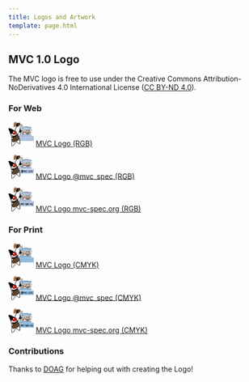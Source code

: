 ```yaml
---
title: Logos and Artwork
template: page.html
---
```


## MVC 1.0 Logo

The MVC logo is free to use under the Creative Commons Attribution-NoDerivatives 4.0 International License ([CC BY-ND 4.0](https://creativecommons.org/licenses/by-nd/4.0/)).

### For Web

<img src="../img/Logo_MVC_rgb.png" width="50"/> [MVC Logo (RGB)](../img/Logo_MVC_rgb.png)

<img src="../img/Logo_MVC_twitter_rgb.png" width="50"/> [MVC Logo @mvc_spec (RGB)](../img/Logo_MVC_twitter_rgb.png)

<img src="../img/Logo_MVC_www_rgb.png" width="50"/> [MVC Logo mvc-spec.org (RGB)](../img/Logo_MVC_www_rgb.png)

### For Print

<img src="../img/Logo_MVC_cmyk.png" width="50"/> [MVC Logo (CMYK)](../img/Logo_MVC_cmyk.png)

<img src="../img/Logo_MVC_twitter_cmyk.png" width="50"/> [MVC Logo @mvc_spec (CMYK)](../img/Logo_MVC_twitter_cmyk.png)

<img src="../img/Logo_MVC_www_cmyk.png" width="50"/> [MVC Logo mvc-spec.org (CMYK)](../img/Logo_MVC_www_cmyk.png)

### Contributions

Thanks to [DOAG](https://www.doag.org/de/home/) for helping out with creating the Logo!